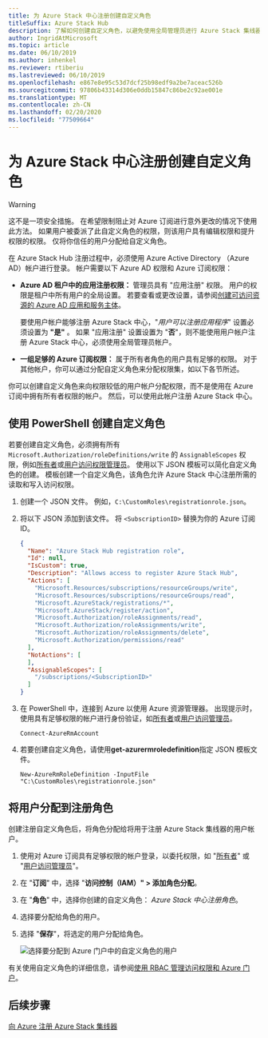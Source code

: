 ```yaml
---
title: 为 Azure Stack 中心注册创建自定义角色
titleSuffix: Azure Stack Hub
description: 了解如何创建自定义角色，以避免使用全局管理员进行 Azure Stack 集线器注册。
author: IngridAtMicrosoft
ms.topic: article
ms.date: 06/10/2019
ms.author: inhenkel
ms.reviewer: rtiberiu
ms.lastreviewed: 06/10/2019
ms.openlocfilehash: e867e8e95c53d7dcf25b98edf9a2be7aceac526b
ms.sourcegitcommit: 97806b43314d306e0ddb15847c86be2c92ae001e
ms.translationtype: MT
ms.contentlocale: zh-CN
ms.lasthandoff: 02/20/2020
ms.locfileid: "77509664"
---
```

# <a name="create-a-custom-role-for-azure-stack-hub-registration"></a>为 Azure Stack 中心注册创建自定义角色

> [!WARNING]
> 这不是一项安全措施。 在希望限制阻止对 Azure 订阅进行意外更改的情况下使用此方法。 如果用户被委派了此自定义角色的权限，则该用户具有编辑权限和提升权限的权限。 仅将你信任的用户分配给自定义角色。

在 Azure Stack Hub 注册过程中，必须使用 Azure Active Directory （Azure AD）帐户进行登录。 帐户需要以下 Azure AD 权限和 Azure 订阅权限：

* **Azure AD 租户中的应用注册权限：** 管理员具有 "应用注册" 权限。 用户的权限是租户中所有用户的全局设置。 若要查看或更改设置，请参阅[创建可访问资源的 Azure AD 应用和服务主体](/azure/active-directory/develop/howto-create-service-principal-portal#required-permissions)。

    要使用户帐户能够注册 Azure Stack 中心，"*用户可以注册应用程序*" 设置必须设置为 **"是"** 。 如果 "应用注册" 设置设置为 "**否**"，则不能使用用户帐户注册 Azure Stack 中心，必须使用全局管理员帐户。

* **一组足够的 Azure 订阅权限：** 属于所有者角色的用户具有足够的权限。 对于其他帐户，你可以通过分配自定义角色来分配权限集，如以下各节所述。

你可以创建自定义角色来向权限较低的用户帐户分配权限，而不是使用在 Azure 订阅中拥有所有者权限的帐户。 然后，可以使用此帐户注册 Azure Stack 中心。

## <a name="create-a-custom-role-using-powershell"></a>使用 PowerShell 创建自定义角色

若要创建自定义角色，必须拥有所有 `Microsoft.Authorization/roleDefinitions/write` 的 `AssignableScopes` 权限，例如[所有者](/azure/role-based-access-control/built-in-roles#owner)或[用户访问权限管理员](/azure/role-based-access-control/built-in-roles#user-access-administrator)。 使用以下 JSON 模板可以简化自定义角色的创建。 模板创建一个自定义角色，该角色允许 Azure Stack 中心注册所需的读取和写入访问权限。

1. 创建一个 JSON 文件。 例如，`C:\CustomRoles\registrationrole.json`。
2. 将以下 JSON 添加到该文件。 将 `<SubscriptionID>` 替换为你的 Azure 订阅 ID。

    ```json
    {
      "Name": "Azure Stack Hub registration role",
      "Id": null,
      "IsCustom": true,
      "Description": "Allows access to register Azure Stack Hub",
      "Actions": [
        "Microsoft.Resources/subscriptions/resourceGroups/write",
        "Microsoft.Resources/subscriptions/resourceGroups/read",
        "Microsoft.AzureStack/registrations/*",
        "Microsoft.AzureStack/register/action",
        "Microsoft.Authorization/roleAssignments/read",
        "Microsoft.Authorization/roleAssignments/write",
        "Microsoft.Authorization/roleAssignments/delete",
        "Microsoft.Authorization/permissions/read"
      ],
      "NotActions": [
      ],
      "AssignableScopes": [
        "/subscriptions/<SubscriptionID>"
      ]
    }
    ```

3. 在 PowerShell 中，连接到 Azure 以使用 Azure 资源管理器。 出现提示时，使用具有足够权限的帐户进行身份验证，如[所有者](/azure/role-based-access-control/built-in-roles#owner)或[用户访问管理员](/azure/role-based-access-control/built-in-roles#user-access-administrator)。

    ```azurepowershell
    Connect-AzureRmAccount
    ```

4. 若要创建自定义角色，请使用**get-azurermroledefinition**指定 JSON 模板文件。

    ``` azurepowershell
    New-AzureRmRoleDefinition -InputFile "C:\CustomRoles\registrationrole.json"
    ```

## <a name="assign-a-user-to-registration-role"></a>将用户分配到注册角色

创建注册自定义角色后，将角色分配给将用于注册 Azure Stack 集线器的用户帐户。

1. 使用对 Azure 订阅具有足够权限的帐户登录，以委托权限，如 "[所有者](/azure/role-based-access-control/built-in-roles#owner)" 或 "[用户访问管理员](/azure/role-based-access-control/built-in-roles#user-access-administrator)"。
2. 在 "**订阅**" 中，选择 "**访问控制（IAM）" > 添加角色分配**。
3. 在 "**角色**" 中，选择你创建的自定义角色： *Azure Stack 中心注册角色*。
4. 选择要分配给角色的用户。
5. 选择 "**保存**"，将选定的用户分配给角色。

    ![选择要分配到 Azure 门户中的自定义角色的用户](media/azure-stack-registration-role/assign-role.png)

有关使用自定义角色的详细信息，请参阅[使用 RBAC 管理访问权限和 Azure 门户](/azure/role-based-access-control/role-assignments-portal)。

## <a name="next-steps"></a>后续步骤

[向 Azure 注册 Azure Stack 集线器](azure-stack-registration.md)
